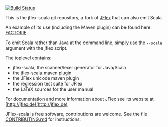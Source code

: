 [![Build Status](https://travis-ci.org/strubell/jflex-scala.svg?branch=master)](https://travis-ci.org/strubell/jflex-scala)

This is the jflex-scala git repository, a fork of [JFlex](http://jflex.de) that can also emit Scala. 

An example of its use (including the Maven plugin) can be found here: [FACTORIE](https://github.com/factorie/factorie).

To emit Scala rather than Java at the command line, simply use the `--scala` argument with the jflex script.

The toplevel contains:

 * jflex-scala, the scanner/lexer generator for Java/Scala
 * the jflex-scala maven plugin
 * the JFlex unicode maven plugin
 * the regression test suite for JFlex
 * the LaTeX sources for the user manual

For documentation and more information about JFlex see its website at [http://jflex.de](http://jflex.de)

JFlex-scala is free software, contributions are welcome.
See the file [CONTRIBUTING.md](CONTRIBUTING.md) for instructions.

